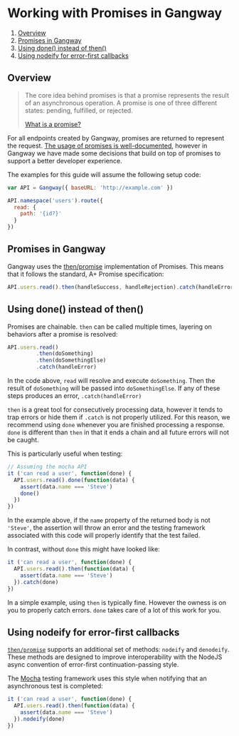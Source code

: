 # Working with Promises in Gangway

1. [Overview](#overview)
2. [Promises in Gangway](#promises-in-gangway)
3. [Using done() instead of then()](#using-done-instead-of-then)
4. [Using nodeify for error-first callbacks](#using-nodeify-for-error-first-callbacks)

## Overview

> The core idea behind promises is that a promise represents the
> result of an asynchronous operation. A promise is one of three
> different states: pending, fulfilled, or rejected.
>
> [What is a promise?](https://www.promisejs.org#definition)

For all endpoints created by Gangway, promises are returned to
represent the
request. [The usage of promises is well-documented](https://www.promisejs.org/),
however in Gangway we have made some decisions that build on top of
promises to support a better developer experience.

The examples for this guide will assume the following setup code:

```javascript
var API = Gangway({ baseURL: 'http://example.com' })

API.namespace('users').route({
  read: {
    path: '{id?}'
  }
})
```

## Promises in Gangway

Gangway uses the [then/promise](https://github.com/then/promise)
implementation of Promises. This means that it follows the standard,
A+ Promise specification:

```javascript
API.users.read().then(handleSuccess, handleRejection).catch(handleError)
```

## Using done() instead of then()

Promises are chainable. `then` can be called multiple times, layering
on behaviors after a promise is resolved:

```javascript
API.users.read()
         .then(doSomething)
         .then(doSomethingElse)
         .catch(handleError)
```

In the code above, `read` will resolve and execute `doSomething`. Then
the result of `doSomething` will be passed into `doSomethingElse`. If
any of these steps produces an error, `.catch(handleError)`

`then` is a great tool for consecutively processing data, however it
tends to trap errors or hide them if `.catch` is not properly
utilized. For this reason, we recommend using `done` whenever you are
finished processing a response. `done` is different than `then` in
that it ends a chain and all future errors will not be caught.

This is particularly useful when testing:

```javascript
// Assuming the mocha API
it ('can read a user', function(done) {
  API.users.read().done(function(data) {
    assert(data.name === 'Steve')
    done()
  })
})
```

In the example above, if the `name` property of the returned body is
not `'Steve'`, the assertion will throw an error and the testing
framework associated with this code will properly identify that the
test failed.

In contrast, without `done` this might have looked like:

```javascript
it ('can read a user', function(done) {
  API.users.read().then(function(data) {
    assert(data.name === 'Steve')
  }).catch(done)
})
```

In a simple example, using `then` is typically fine. However the
owness is on you to properly catch errors. `done` takes care of a lot
of this work for you.

## Using nodeify for error-first callbacks

[`then/promise`](https://github.com/then/promise) supports an
additional set of methods: `nodeify` and `denodeify`. These methods
are designed to improve interoperability with the NodeJS async
convention of error-first continuation-passing style.

The [Mocha](http://mochajs.org) testing framework uses this style when
notifying that an asynchronous test is completed:

```javascript
it ('can read a user', function(done) {
  API.users.read().then(function(data) {
    assert(data.name === 'Steve')
  }).nodeify(done)
})
```
